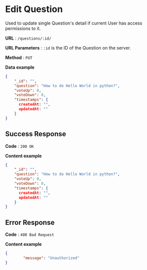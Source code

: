 # Edit Question

Used to update single Question's detail if current User has access permissions to it.

**URL** : `/questions/:id/`

**URL Parameters** : `:id` is the ID of the Question on the server.

**Method** : `PUT`

**Data example**

```json
{
    "_id": "",
    "question": "How to do Hello World in python?",
    "voteUp": 0,
    "voteDown": 0,
    "timestamps": {
      createdAt: "",
      updatedAt: ""
    }
}
```



## Success Response

**Code** : `200 OK`

**Content example**

```json
{
    "_id": "",
    "question": "How to do Hello World in python?",
    "voteUp": 0,
    "voteDown": 0,
    "timestamps": {
      createdAt: "",
      updatedAt: ""
    }
}
```



## Error Response

**Code** : `400 Bad Request`

**Content example**

```json
{
		"message": "Unauthorized"
}
```